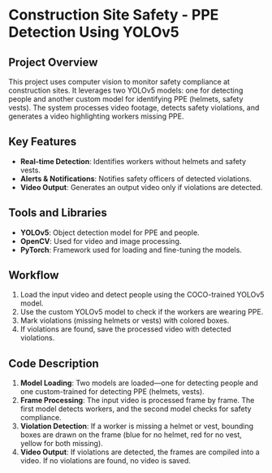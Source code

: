 # Construction Site Safety - PPE Detection Using YOLOv5

## Project Overview
This project uses computer vision to monitor safety compliance at construction sites. It leverages two YOLOv5 models: one for detecting people and another custom model for identifying PPE (helmets, safety vests). The system processes video footage, detects safety violations, and generates a video highlighting workers missing PPE.

## Key Features
- **Real-time Detection**: Identifies workers without helmets and safety vests.
- **Alerts & Notifications**: Notifies safety officers of detected violations.
- **Video Output**: Generates an output video only if violations are detected.

## Tools and Libraries
- **YOLOv5**: Object detection model for PPE and people.
- **OpenCV**: Used for video and image processing.
- **PyTorch**: Framework used for loading and fine-tuning the models.

## Workflow
1. Load the input video and detect people using the COCO-trained YOLOv5 model.
2. Use the custom YOLOv5 model to check if the workers are wearing PPE.
3. Mark violations (missing helmets or vests) with colored boxes.
4. If violations are found, save the processed video with detected violations.

## Code Description
1. **Model Loading**: Two models are loaded—one for detecting people and one custom-trained for detecting PPE (helmets, vests).
2. **Frame Processing**: The input video is processed frame by frame. The first model detects workers, and the second model checks for safety compliance.
3. **Violation Detection**: If a worker is missing a helmet or vest, bounding boxes are drawn on the frame (blue for no helmet, red for no vest, yellow for both missing).
4. **Video Output**: If violations are detected, the frames are compiled into a video. If no violations are found, no video is saved.


